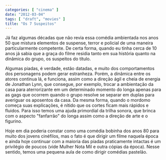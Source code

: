 ```yaml
---
categories: [ "cinema" ]
date: "2012-03-04"
tags: [ "draft", "movies" ]
title: "Os 7 Suspeitos"
---
```

Já faz algumas décadas que não revia essa comédia ambientada nos anos
50 que mistura elementos de suspense, terror e policial de uma maneira
particularmente competente. De certa forma, quando eu tinha cerca de
10 anos já sabia que a graça do filme residia tanto em sua história
quanto na dinâmica do grupo, os suspeitos do título.

Algumas piadas, é verdade, estão datadas, e muito dos comportamentos
dos personagens podem gerar estranheza. Porém, a dinâmica entre
os atores continua lá, e funciona, assim como a direção ágil e
cheia de energia de Jonathan Lynn, que consegue, por exemplo, trocar a
ambientação da casa para aterrorizante em um determinado momento do
longa apenas para as gags que ocorrem quando o grupo resolve se separar
em duplas para averiguar os aposentos da casa. Da mesma forma, quando o
mordomo começa suas explicações, é nítido que os cortes ficam mais
rápidos e fluidos. Para isso temos uma ajuda primordial da trilha sonora,
que brinca com o aspecto "fanfarrão" do longa assim como a direção
de arte e o figurino.

Hoje em dia poderia constar como uma comédia bobinha dos anos 80 para
muito dos jovens cinéfilos, mas o fato é que dirigir um filme naquela
época e ainda hoje continuar com a maioria das piadas praticamente
intactas é um privilégio de poucos (vide Mulher Nota Mil e outra
cópias da época). Nesse sentido, temos uma pequena aula de como dirigir
comédias pastelão.


